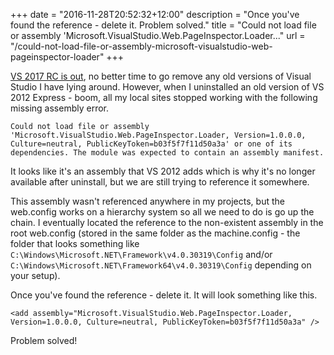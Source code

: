 +++
date = "2016-11-28T20:52:32+12:00"
description = "Once you've found the reference - delete it. Problem solved."
title = "Could not load file or assembly 'Microsoft.VisualStudio.Web.PageInspector.Loader..."
url = "/could-not-load-file-or-assembly-microsoft-visualstudio-web-pageinspector-loader"
+++

[VS 2017 RC is out](https://www.visualstudio.com/vs/visual-studio-2017-rc/), no better time to go remove any old versions of Visual Studio I have lying around. However, when I uninstalled an old version of VS 2012 Express - boom, all my local sites stopped working with the following missing assembly error.

```
Could not load file or assembly 'Microsoft.VisualStudio.Web.PageInspector.Loader, Version=1.0.0.0, Culture=neutral, PublicKeyToken=b03f5f7f11d50a3a' or one of its dependencies. The module was expected to contain an assembly manifest.
```

It looks like it's an assembly that VS 2012 adds which is why it's no longer available after uninstall, but we are still trying to reference it somewhere.

This assembly wasn't referenced anywhere in my projects, but the web.config works on a hierarchy system so all we need to do is go up the chain. I eventually located the reference to the non-existent assembly in the root web.config (stored in the same folder as the machine.config - the folder that looks something like `C:\Windows\Microsoft.NET\Framework\v4.0.30319\Config` and/or `C:\Windows\Microsoft.NET\Framework64\v4.0.30319\Config` depending on your setup). 

Once you've found the reference - delete it. It will look something like this.
```
<add assembly="Microsoft.VisualStudio.Web.PageInspector.Loader, Version=1.0.0.0, Culture=neutral, PublicKeyToken=b03f5f7f11d50a3a" />
```

Problem solved!